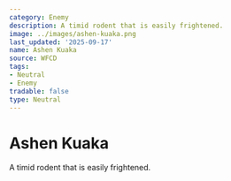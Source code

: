 ```yaml
---
category: Enemy
description: A timid rodent that is easily frightened.
image: ../images/ashen-kuaka.png
last_updated: '2025-09-17'
name: Ashen Kuaka
source: WFCD
tags:
- Neutral
- Enemy
tradable: false
type: Neutral
---
```


# Ashen Kuaka

A timid rodent that is easily frightened.

